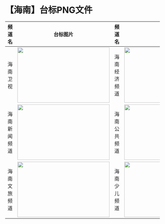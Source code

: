 # 【海南】台标PNG文件
|频道名|台标图片|频道名|台标图片|
|:---|:---:|:---|:---:|
|海南卫视|<img src="https://raw.githubusercontent.com/wanglindl/TVLogo/main/img/Hainan.png" width="300" height="180">|海南经济频道|<img src="https://raw.githubusercontent.com/wanglindl/TVLogo/main/img/Hainan1.png" width="300" height="180">|
|海南新闻频道|<img src="https://raw.githubusercontent.com/wanglindl/TVLogo/main/img/Hainan2.png" width="300" height="180">|海南公共频道|<img src="https://raw.githubusercontent.com/wanglindl/TVLogo/main/img/Hainan3.png" width="300" height="180">|
|海南文旅频道|<img src="https://raw.githubusercontent.com/wanglindl/TVLogo/main/img/Hainan4.png" width="300" height="180">|海南少儿频道|<img src="https://raw.githubusercontent.com/wanglindl/TVLogo/main/img/Hainan5.png" width="300" height="180">|
